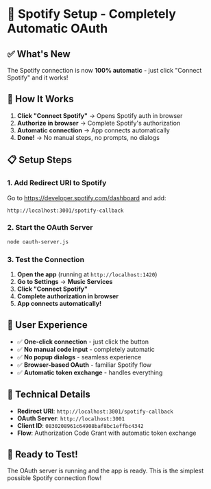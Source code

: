 # 🎵 Spotify Setup - Completely Automatic OAuth

## ✅ **What's New**

The Spotify connection is now **100% automatic** - just click "Connect Spotify" and it works!

## 🚀 **How It Works**

1. **Click "Connect Spotify"** → Opens Spotify auth in browser
2. **Authorize in browser** → Complete Spotify's authorization
3. **Automatic connection** → App connects automatically
4. **Done!** → No manual steps, no prompts, no dialogs

## 📋 **Setup Steps**

### 1. **Add Redirect URI to Spotify**
Go to https://developer.spotify.com/dashboard and add:
```
http://localhost:3001/spotify-callback
```

### 2. **Start the OAuth Server**
```bash
node oauth-server.js
```

### 3. **Test the Connection**
1. **Open the app** (running at `http://localhost:1420`)
2. **Go to Settings** → **Music Services**
3. **Click "Connect Spotify"**
4. **Complete authorization in browser**
5. **App connects automatically!**

## 🎯 **User Experience**

- ✅ **One-click connection** - just click the button
- ✅ **No manual code input** - completely automatic
- ✅ **No popup dialogs** - seamless experience
- ✅ **Browser-based OAuth** - familiar Spotify flow
- ✅ **Automatic token exchange** - handles everything

## 🔧 **Technical Details**

- **Redirect URI**: `http://localhost:3001/spotify-callback`
- **OAuth Server**: `http://localhost:3001`
- **Client ID**: `0830208961c64908baf8bc1effbc4342`
- **Flow**: Authorization Code Grant with automatic token exchange

## 🎵 **Ready to Test!**

The OAuth server is running and the app is ready. This is the simplest possible Spotify connection flow! 